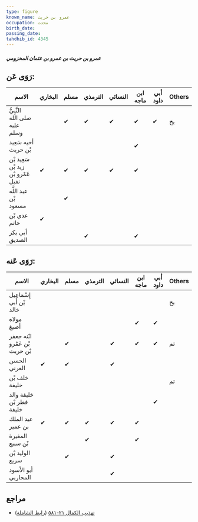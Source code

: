 ```yaml
---
type: figure
known_name: عمرو بن حريث
occupation: محدث
birth_date:
passing_date:
tahdhib_id: 4345
---
```

##### عمرو بن حريث بن عمرو بن عثمان المخزومي

## رَوَى عَن:
| الاسم                              | البخاري | مسلم | الترمذي | النسائي | ابن ماجه | أبي داود | Others |
| ---------------------------------- | ------- | ---- | ------- | ------- | -------- | -------- | ------ |
| النَّبِيُّ صلى الله عليه وسلم      |         | ✔    | ✔       | ✔       | ✔        | ✔        | بخ     |
| أخيه سَعِيد بْن حريث               |         |      |         |         | ✔        |          |        |
| سَعِيد بْن زيد بْن عَمْرو بْن نفيل | ✔       | ✔    | ✔       | ✔       | ✔        |          |        |
| عبد اللَّه بْن مسعود               |         | ✔    |         |         |          |          |        |
| عدي بْن حاتم                       | ✔       |      |         |         |          |          |        |
| أبي بكر الصديق                     |         |      | ✔       |         | ✔        |          |        |
## رَوَى عَنه:
| الاسم                          | البخاري | مسلم | الترمذي | النسائي | ابن ماجه | أبي داود | Others |
| ------------------------------ | ------- | ---- | ------- | ------- | -------- | -------- | ------ |
| إِسْمَاعِيل بْن أَبي خالد      |         |      |         |         |          |          | بخ     |
| مولاه أصبغ                     |         |      |         |         | ✔        | ✔        |        |
| ابْنه جعفر بْن عَمْرو بْن حريث |         | ✔    |         | ✔       | ✔        | ✔        | تم     |
| الحسن العرني                   | ✔       | ✔    |         | ✔       |          |          |        |
| خلف بْن خليفة                  |         |      |         |         |          |          | تم     |
| خليفة والد فطر بْن خليفة       |         |      |         |         |          | ✔        |        |
| عبد الملك بن عمير              | ✔       | ✔    | ✔       | ✔       | ✔        |          |        |
| المغيرة بْن سبيع               |         |      | ✔       |         | ✔        |          |        |
| الوليد بْن سريع                |         | ✔    |         | ✔       |          |          |        |
| أبو الأسود المحاربي            |         |      |         | ✔       |          |          |        |
## مراجع
- [تهذيب الكمال ٢١-٥٨١](obsidian://open?vault=Tahdhib-al-Kamal&file=Figures/٤٣٤٥-عمرو%20بن%20حريث%20بن%20عمرو%20بن%20عثمان%20المخزومي) ([رابط الشاملة](https://shamela.ws/book/3722/11228))